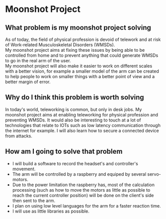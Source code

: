 # Moonshot Project

## What problem is my moonshot project solving
As of today, the field of physical profession is devoid of telework and at risk of Work-related Musculoskeletal Disorders (WMSDs).  
My moonshot project aims at fixing these issues by being able to be controlled from home and to prevent anything that could generate WMSDs to go in the real arm of the user.  
My moonshot project will also make it easier to work on different scales with a better vision, for example a smaller model of the arm can be created to help people to work on smaller things with a better point of view and a better margin of error.  

## Why do I think this problem is worth solving
In today's world, teleworking is common, but only in desk jobs. My moonshot project aims at enabling teleworking for physical profession and preventing WMSDs. It would also be interesting to touch at a lot of technologies that relate to IOTs such as low latency communication through the internet for example. I will also learn how to secure a connected device from attacks.

## How am I going to solve that problem
- I will build a software to record the headset's and controller's movement.
- The arm will be controlled by a raspberry and equiped by several servo-motors.
- Due to the power limitation the raspberry has, most of the calculation processing (such as how to move the motors as little as possible to reach the current controller position) will be done on the client's side then sent to the arm.
- I plan on using low level languages for the arm for a faster reaction time.
- I will use as little libraries as possible.